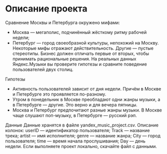 <H1>Описание проекта</H1>

Сравнение Москвы и Петербурга окружено мифами:
 - Москва — мегаполис, подчинённый жёсткому ритму рабочей недели;
 - Петербург — город своеобразной культуры, непохожий на Москву.
Некоторые мифы отражают действительность. Другие — пустые стереотипы. 
Бизнес должен отличать первые от вторых, чтобы принимать рациональные решения. На реальных данных Яндекс.Музыки вы проверите гипотезы и сравните поведение пользователей двух столиц.

Гипотезы

 - Активность пользователей зависит от дня недели. Причём в Москве и Петербурге это проявляется по-разному.
 - Утром в понедельник в Москве преобладают одни жанры музыки, а в Петербурге — другие. Это верно и для вечера пятницы.
 - Москва и Петербург предпочитают разные жанры музыки. В Москве чаще слушают поп-музыку, в Петербурге — русский рэп.

Данные
Данные хранятся в файле yandex_music_project.csv. 
Описание колонок:
	userID — идентификатор пользователя;
	Track — название трека;
	artist — имя исполнителя;
	genre — название жанра;
	City — город пользователя;
	time — время начала прослушивания;
	Day — день недели.
	Если выполняете проект локально, скачайте файл с данными.
